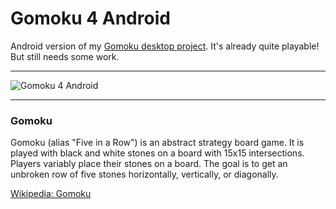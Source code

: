 # Gomoku 4 Android
Android version of my [Gomoku desktop project](https://github.com/makaw/gomoku). 
It's already quite playable! But still needs some work.

----------

![Gomoku 4 Android](http://kaw.net.pl/gomoku_img/android1a.jpg)

----------

### Gomoku
Gomoku (alias "Five in a Row") is an abstract strategy board game. 
It is played with black and white stones on a board with 15x15 intersections. 
Players variably place their stones on a board. The goal is to get an unbroken row of five stones horizontally, vertically, or diagonally.

[Wikipedia: Gomoku](https://en.wikipedia.org/wiki/Gomoku)




